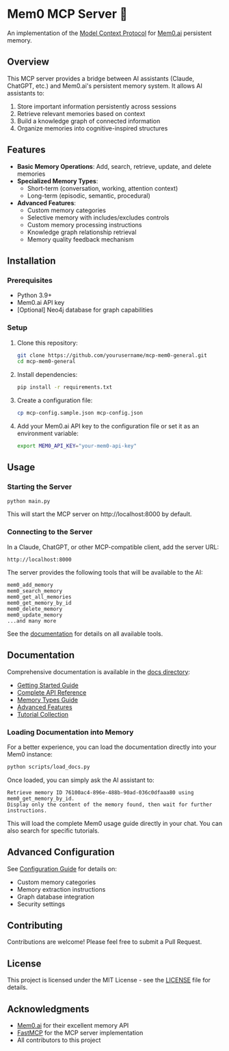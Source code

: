 # Mem0 MCP Server 🧠

An implementation of the [Model Context Protocol](https://github.com/anthropics/model-context-protocol) for [Mem0.ai](https://mem0.ai) persistent memory.

## Overview

This MCP server provides a bridge between AI assistants (Claude, ChatGPT, etc.) and Mem0.ai's persistent memory system. It allows AI assistants to:

1. Store important information persistently across sessions
2. Retrieve relevant memories based on context
3. Build a knowledge graph of connected information
4. Organize memories into cognitive-inspired structures

## Features

- **Basic Memory Operations**: Add, search, retrieve, update, and delete memories
- **Specialized Memory Types**:
  - Short-term (conversation, working, attention context)
  - Long-term (episodic, semantic, procedural)
- **Advanced Features**:
  - Custom memory categories
  - Selective memory with includes/excludes controls
  - Custom memory processing instructions
  - Knowledge graph relationship retrieval
  - Memory quality feedback mechanism

## Installation

### Prerequisites

- Python 3.9+
- Mem0.ai API key
- [Optional] Neo4j database for graph capabilities

### Setup

1. Clone this repository:
   ```bash
   git clone https://github.com/yourusername/mcp-mem0-general.git
   cd mcp-mem0-general
   ```

2. Install dependencies:
   ```bash
   pip install -r requirements.txt
   ```

3. Create a configuration file:
   ```bash
   cp mcp-config.sample.json mcp-config.json
   ```

4. Add your Mem0.ai API key to the configuration file or set it as an environment variable:
   ```bash
   export MEM0_API_KEY="your-mem0-api-key"
   ```

## Usage

### Starting the Server

```bash
python main.py
```

This will start the MCP server on http://localhost:8000 by default.

### Connecting to the Server

In a Claude, ChatGPT, or other MCP-compatible client, add the server URL:
```
http://localhost:8000
```

The server provides the following tools that will be available to the AI:

```
mem0_add_memory
mem0_search_memory
mem0_get_all_memories
mem0_get_memory_by_id
mem0_delete_memory
mem0_update_memory
...and many more
```

See the [documentation](./docs/README.md) for details on all available tools.

## Documentation

Comprehensive documentation is available in the [docs directory](./docs/):

- [Getting Started Guide](./docs/getting-started.md)
- [Complete API Reference](./docs/api-reference.md) 
- [Memory Types Guide](./docs/memory-types.md)
- [Advanced Features](./docs/advanced-features.md)
- [Tutorial Collection](./docs/tutorials/)

### Loading Documentation into Memory

For a better experience, you can load the documentation directly into your Mem0 instance:

```bash
python scripts/load_docs.py
```

Once loaded, you can simply ask the AI assistant to:

```
Retrieve memory ID 76100ac4-896e-488b-90ad-036c0dfaaa80 using mem0_get_memory_by_id. 
Display only the content of the memory found, then wait for further instructions.
```

This will load the complete Mem0 usage guide directly in your chat. You can also search for specific tutorials.

## Advanced Configuration

See [Configuration Guide](./docs/configuration.md) for details on:
- Custom memory categories
- Memory extraction instructions
- Graph database integration
- Security settings

## Contributing

Contributions are welcome! Please feel free to submit a Pull Request.

## License

This project is licensed under the MIT License - see the [LICENSE](LICENSE) file for details.

## Acknowledgments

- [Mem0.ai](https://mem0.ai) for their excellent memory API
- [FastMCP](https://github.com/anthropics/fastMCP) for the MCP server implementation
- All contributors to this project 